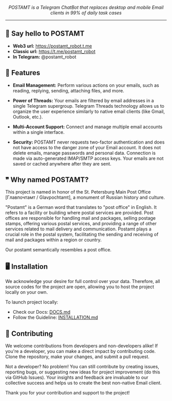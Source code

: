 *<p align=center>POSTAMT is a Telegram ChatBot that replaces desktop and mobile Email clients in 99% of daily task cases</p>*

<hr>

## 👋 Say hello to POSTAMT
- **Web3 url:** https://postamt_robot.t.me
- **Classic url:** https://t.me/postamt_robot
- **In Telegram:** @postamt_robot

## 🚀 Features

- **Email Management:** Perform various actions on your emails, such as reading, replying, sending, attaching files, and more.

- **Power of Threads:** Your emails are filtered by email addresses in a single Telegram supergroup. Telegram Threads technology allows us to organize the user experience similarly to native email clients (like Gmail, Outlook, etc.).

- **Multi-Account Support:** Connect and manage multiple email accounts within a single interface.

- **Security:** POSTAMT never requests two-factor authentication and does not have access to the danger zone of your Email account. It does not delete emails, manage passwords and personal data. Connection is made via auto-generated IMAP/SMTP access keys. Your emails are not saved or cached anywhere after they are sent.

## ❞ Why named POSTAMT?
This project is named in honor of the St. Petersburg Main Post Office [Главпочтамт / Glavpochtamt], a monument of Russian history and culture.

"Postamt" is a German word that translates to "post office" in English. It refers to a facility or building where postal services are provided. Post offices are responsible for handling mail and packages, selling postage stamps, offering various postal services, and providing a range of other services related to mail delivery and communication. Postamt plays a crucial role in the postal system, facilitating the sending and receiving of mail and packages within a region or country.

Our postamt semantically resembles a post office.

## 🖥️ Installation
We acknowledge your desire for full control over your data. Therefore, all source codes for the project are open, allowing you to host the project locally on your own. 

To launch project locally:
- Check our Docs: <a href="./DOCS.md">DOCS.md</a>
- Follow the Guideline: <a href="./INSTALLATION.md">INSTALLATION.md</a>

## 🙏 Contributing
We welcome contributions from developers and non-developers alike! If you're a developer, you can make a direct impact by contributing code. Clone the repository, make your changes, and submit a pull request.

Not a developer? No problem! You can still contribute by creating issues, reporting bugs, or suggesting new ideas for project improvement (do this via GitHub Issues). Your insights and feedback are invaluable to our collective success and helps us to create the best non-native Email client.

Thank you for your contribution and support to the project!
